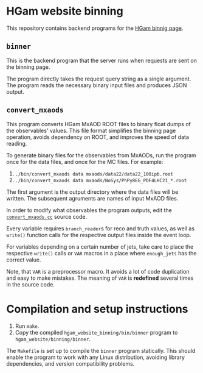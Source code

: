 # HGam website binning
This repository contains backend programs for the
[HGam binnig page](https://github.com/ivankp/hgam_website/tree/main/binning).

## `binner`
This is the backend program that the server runs when requests are sent on the
binning page.

The program directly takes the request query string as a single argument.
The program reads the necessary binary input files and produces JSON output.

## `convert_mxaods`
This program converts HGam MxAOD ROOT files to binary float dumps of the
observables' values.
This file format simplifies the binning page operation, avoids dependency on
ROOT, and improves the speed of data reading.

To generate binary files for the observables from MxAODs,
run the program once for the data files,
and once for the MC files.
For example:
1. `./bin/convert_mxaods data mxaods/data22/data22_100ipb.root`
2. `./bin/convert_mxaods data mxaods/NoSys/PhPy8EG_PDF4LHC21_*.root`

The first argument is the output directory where the data files will be
written.
The subsequent agruments are names of input MxAOD files.

In order to modify what observables the program outputs,
edit the [`convert_mxaods.cc`](./src/convert_mxaods.cc) source code.

Every variable requires `branch_reader`s for reco and truth values,
as well as `write()` function calls for the respective output files inside
the event loop.

For variables depending on a certain number of jets, take care to place the
respective `write()` calls or `VAR` macros in a place where `enough_jets` has
the correct value.

Note, that `VAR` is a preprocessor macro.
It avoids a lot of code duplication and easy to make mistakes.
The meaning of `VAR` is **redefined** several times in the source code.

# Compilation and setup instructions
1. Run `make`.
2. Copy the compiled `hgam_website_binning/bin/binner` program to
   `hgam_website/binning/binner`.

The `Makefile` is set up to compile the `binner` program statically.
This should enable the program to work with any Linux distribution,
avoiding library dependencies, and version compatibility problems.

